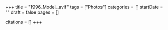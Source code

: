 +++
title = "1996_Model_.avif"
tags = ["Photos"]
categories = []
startDate = ""
draft = false
pages = []

citations = []
+++
